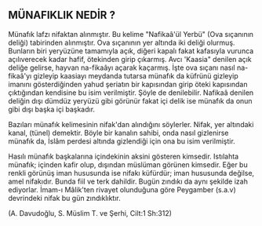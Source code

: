 ## MÜNAFIKLIK NEDİR ?

Münafık lafzı nifaktan alınmıştır. Bu kelime "Nafikaâ'ül Yerbü" (Ova sıçanının deliği) tabirinden alınmış­tır. Ova sıçanının yer altında iki deliği olurmuş. Bunla­rın biri yeryüzüne tamamıyla açık, diğeri kapalı fakat kafasıyla vurunca açılıverecek kadar hafif, ötekinden girip çıkarmış. Avcı 'Kaasia" denilen açık deliğe gelirse, hayvan na-fikaâyı açarak kaçarmış. İşte ova sıçanı nasıl na-fikaâ'yı gizleyip kaasiayı meydanda tutarsa müna­fık da küfrünü gizleyip imanını gösterdiğinden yahud şeriatın bir kapısından girip öteki kapısından çıktığın­dan kendisine bu isim verilmiştir. Şöyle de denilebilir. Nafikaâ denilen deliğin dışı dümdüz yeryüzü gibi gö­rünür fakat içi delik ise münafık da onun gibi dışı baş­ka içi başkadır.

Bazıları münafık kelimesinin nifak'dan alındığını söylerler. Nifak, yer altındaki kanal, (tünel) demektir. Böyle bir kanalın sahibi, onda nasıl gizlenirse münafık da, İslâm perdesi altında gizlendiği için ona bu isim ve­rilmiştir.

Hasılı münafık başkalarına içindekinin aksini göste­ren kimsedir. Istılahta münafık; içinden kafir olup, dı­şından müslüman görünen kimsedir. Eğer bu renkli gö­rünüş iman hususunda ise nifakı küfürdür; iman husu­sunda değilse, amel nifakıdır. Bunda fiil ve terk dahil­dir. Bugün zındıkı da aynı şekilde izah ediyorlar. İmam-ı Mâlik'ten rivayet olunduğuna göre Peygamber (s.a.v) devrindeki nifak bu gün zındıklıktır.

(A. Davudoğlu, S. Müslim T. ve Şerhi, Cilt:1 Sh:312)
